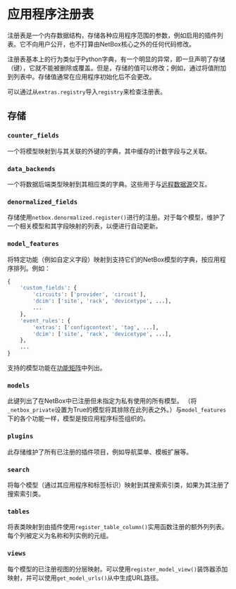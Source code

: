 # 应用程序注册表

注册表是一个内存数据结构，存储各种应用程序范围的参数，例如启用的插件列表。它不向用户公开，也不打算由NetBox核心之外的任何代码修改。

注册表基本上的行为类似于Python字典，有一个明显的异常，即一旦声明了存储（键），它就不能被删除或覆盖。但是，存储的值可以修改；例如，通过将值附加到列表中。存储值通常在应用程序初始化后不会更改。

可以通过从`extras.registry`导入`registry`来检查注册表。

## 存储

### `counter_fields`

一个将模型映射到与其关联的外键的字典，其中缓存的计数字段与之关联。

### `data_backends`

一个将数据后端类型映射到其相应类的字典。这些用于与[远程数据源](../models/core/datasource.md)交互。

### `denormalized_fields`

存储使用`netbox.denormalized.register()`进行的注册。对于每个模型，维护了一个相关模型和其字段映射的列表，以便进行自动更新。

### `model_features`

将特定功能（例如自定义字段）映射到支持它们的NetBox模型的字典，按应用程序排列。例如：

```python
{
    'custom_fields': {
        'circuits': ['provider', 'circuit'],
        'dcim': ['site', 'rack', 'devicetype', ...],
        ...
    },
    'event_rules': {
        'extras': ['configcontext', 'tag', ...],
        'dcim': ['site', 'rack', 'devicetype', ...],
    },
    ...
}
```

支持的模型功能在[功能矩阵](./models.md#features-matrix)中列出。

### `models`

此键列出了在NetBox中已注册但未指定为私有使用的所有模型。 （将`_netbox_private`设置为True的模型将其排除在此列表之外。）与`model_features`下的各个功能一样，模型是按应用程序标签组织的。

### `plugins`

此存储维护了所有已注册的插件项目，例如导航菜单、模板扩展等。

### `search`

将每个模型（通过其应用程序和标签标识）映射到其搜索索引类，如果为其注册了搜索索引类。

### `tables`

将表类映射到由插件使用`register_table_column()`实用函数注册的额外列列表。每个列被定义为名称和列实例的元组。

### `views`

每个模型的已注册视图的分层映射。可以使用`register_model_view()`装饰器添加映射，并可以使用`get_model_urls()`从中生成URL路径。

